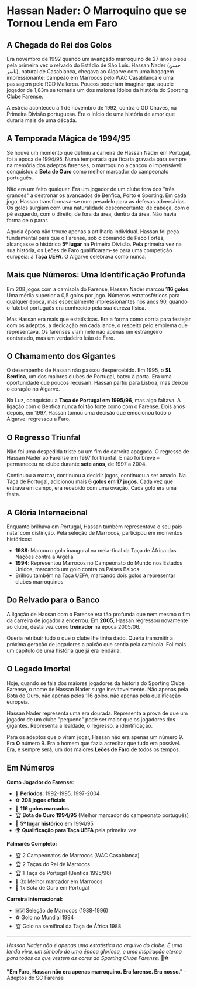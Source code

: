 # Hassan Nader: O Marroquino que se Tornou Lenda em Faro

## A Chegada do Rei dos Golos

Era novembro de 1992 quando um avançado marroquino de 27 anos pisou pela primeira vez o relvado do Estádio de São Luís. Hassan Nader (حسن ناﺿر), natural de Casablanca, chegava ao Algarve com uma bagagem impressionante: campeão em Marrocos pelo WAC Casablanca e uma passagem pelo RCD Mallorca. Poucos poderiam imaginar que aquele jogador de 1,83m se tornaria um dos maiores ídolos da história do Sporting Clube Farense.

A estreia aconteceu a 1 de novembro de 1992, contra o GD Chaves, na Primeira Divisão portuguesa. Era o início de uma história de amor que duraria mais de uma década.

## A Temporada Mágica de 1994/95

Se houve um momento que definiu a carreira de Hassan Nader em Portugal, foi a época de 1994/95. Numa temporada que ficaria gravada para sempre na memória dos adeptos farenses, o marroquino alcançou o impensável: conquistou a **Bota de Ouro** como melhor marcador do campeonato português.

Não era um feito qualquer. Era um jogador de um clube fora dos "três grandes" a destronar os avançados de Benfica, Porto e Sporting. Em cada jogo, Hassan transformava-se num pesadelo para as defesas adversárias. Os golos surgiam com uma naturalidade desconcertante: de cabeça, com o pé esquerdo, com o direito, de fora da área, dentro da área. Não havia forma de o parar.

Aquela época não trouxe apenas a artilharia individual. Hassan foi peça fundamental para que o Farense, sob o comando de Paco Fortes, alcançasse o histórico **5º lugar** na Primeira Divisão. Pela primeira vez na sua história, os Leões de Faro qualificaram-se para uma competição europeia: a **Taça UEFA**. O Algarve celebrava como nunca.

## Mais que Números: Uma Identificação Profunda

Em 208 jogos com a camisola do Farense, Hassan Nader marcou **116 golos**. Uma média superior a 0,5 golos por jogo. Números estratosféricos para qualquer época, mas especialmente impressionantes nos anos 90, quando o futebol português era conhecido pela sua dureza física.

Mas Hassan era mais que estatísticas. Era a forma como corria para festejar com os adeptos, a dedicação em cada lance, o respeito pelo emblema que representava. Os farenses viam nele não apenas um estrangeiro contratado, mas um verdadeiro leão de Faro.

## O Chamamento dos Gigantes

O desempenho de Hassan não passou despercebido. Em 1995, o **SL Benfica**, um dos maiores clubes de Portugal, bateu à porta. Era uma oportunidade que poucos recusam. Hassan partiu para Lisboa, mas deixou o coração no Algarve.

Na Luz, conquistou a **Taça de Portugal em 1995/96**, mas algo faltava. A ligação com o Benfica nunca foi tão forte como com o Farense. Dois anos depois, em 1997, Hassan tomou uma decisão que emocionou todo o Algarve: regressou a Faro.

## O Regresso Triunfal

Não foi uma despedida triste ou um fim de carreira apagado. O regresso de Hassan Nader ao Farense em 1997 foi triunfal. E não foi breve – permaneceu no clube durante **sete anos**, de 1997 a 2004.

Continuou a marcar, continuou a decidir jogos, continuou a ser amado. Na Taça de Portugal, adicionou mais **6 golos em 17 jogos**. Cada vez que entrava em campo, era recebido com uma ovação. Cada golo era uma festa.

## A Glória Internacional

Enquanto brilhava em Portugal, Hassan também representava o seu país natal com distinção. Pela seleção de Marrocos, participou em momentos históricos:

- **1988**: Marcou o golo inaugural na meia-final da Taça de África das Nações contra a Argélia
- **1994**: Representou Marrocos no Campeonato do Mundo nos Estados Unidos, marcando um golo contra os Países Baixos
- Brilhou também na Taça UEFA, marcando dois golos a representar clubes marroquinos

## Do Relvado para o Banco

A ligação de Hassan com o Farense era tão profunda que nem mesmo o fim da carreira de jogador a encerrou. Em **2005**, Hassan regressou novamente ao clube, desta vez como **treinador** na época 2005/06.

Queria retribuir tudo o que o clube lhe tinha dado. Queria transmitir a próxima geração de jogadores a paixão que sentia pela camisola. Foi mais um capítulo de uma história que já era lendária.

## O Legado Imortal

Hoje, quando se fala dos maiores jogadores da história do Sporting Clube Farense, o nome de Hassan Nader surge inevitavelmente. Não apenas pela Bota de Ouro, não apenas pelos 116 golos, não apenas pela qualificação europeia.

Hassan Nader representa uma era dourada. Representa a prova de que um jogador de um clube "pequeno" pode ser maior que os jogadores dos gigantes. Representa a lealdade, o regresso, a identificação.

Para os adeptos que o viram jogar, Hassan não era apenas um número 9. Era **O** número 9. Era o homem que fazia acreditar que tudo era possível. Era, e sempre será, um dos maiores **Leões de Faro** de todos os tempos.

## Em Números

**Como Jogador do Farense:**
- 📅 **Períodos**: 1992-1995, 1997-2004
- ⚽ **208 jogos oficiais**
- 🎯 **116 golos marcados**
- 🏆 **Bota de Ouro 1994/95** (Melhor marcador do campeonato português)
- 🥇 **5º lugar histórico** em 1994/95
- 🌍 **Qualificação para Taça UEFA** pela primeira vez

**Palmarés Completo:**
- 🏆 2 Campeonatos de Marrocos (WAC Casablanca)
- 🏆 2 Taças do Rei de Marrocos
- 🏆 1 Taça de Portugal (Benfica 1995/96)
- 🥇 3x Melhor marcador em Marrocos
- 🥇 1x Bota de Ouro em Portugal

**Carreira Internacional:**
- 🇲🇦 Seleção de Marrocos (1988-1996)
- ⚽ Golo no Mundial 1994
- 🏆 Golo na semifinal da Taça de África 1988

---

*Hassan Nader não é apenas uma estatística no arquivo do clube. É uma lenda viva, um símbolo de uma época gloriosa, e uma inspiração eterna para todos os que vestem as cores do Sporting Clube Farense.* 🦁⚽

**"Em Faro, Hassan não era apenas marroquino. Era farense. Era nosso."** - Adeptos do SC Farense
